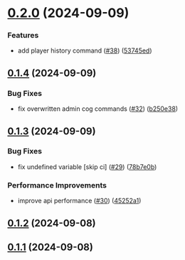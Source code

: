 # [0.2.0](https://github.com/FAZuH/faz-bot/compare/v0.1.4...v0.2.0) (2024-09-09)


### Features

* add player history command ([#38](https://github.com/FAZuH/faz-bot/issues/38)) ([53745ed](https://github.com/FAZuH/faz-bot/commit/53745ed7913c5faf8ca0a23f4af270823fd6c1c0))



## [0.1.4](https://github.com/FAZuH/faz-bot/compare/v0.1.3...v0.1.4) (2024-09-09)


### Bug Fixes

* fix overwritten admin cog commands ([#32](https://github.com/FAZuH/faz-bot/issues/32)) ([b250e38](https://github.com/FAZuH/faz-bot/commit/b250e38a678d305d59cf615b986c4427801ecb2d))



## [0.1.3](https://github.com/FAZuH/faz-bot/compare/v0.1.2...v0.1.3) (2024-09-09)


### Bug Fixes

* fix undefined variable [skip ci] ([#29](https://github.com/FAZuH/faz-bot/issues/29)) ([78b7e0b](https://github.com/FAZuH/faz-bot/commit/78b7e0bcacb3b950a47a8643f48cfde7b09ea37c))


### Performance Improvements

* improve api performance ([#30](https://github.com/FAZuH/faz-bot/issues/30)) ([45252a1](https://github.com/FAZuH/faz-bot/commit/45252a1e259a5914e1bd84dc0ae1500b72c37c24))



## [0.1.2](https://github.com/FAZuH/faz-bot/compare/v0.1.1...v0.1.2) (2024-09-08)



## [0.1.1](https://github.com/FAZuH/faz-bot/compare/v0.1.0...v0.1.1) (2024-09-08)




